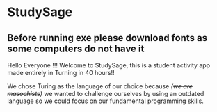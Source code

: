 # StudySage

## Before running exe please download fonts as some computers do not have it

Hello Everyone !!!
Welcome to StudySage, this is a student activity app made entirely in Turning in 40 hours!!

We chose Turing as the language of our choice because *(~~we are masochists~~)* we wanted to challenge ourselves by using an outdated language so we could focus on our fundamental programming skills.

